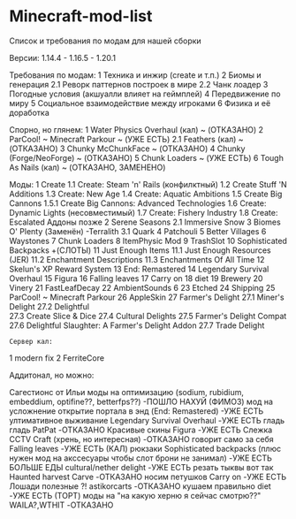 # Minecraft-mod-list
Список и требования по модам для нашей сборки


Версии:
1.14.4 - 1.16.5 - 1.20.1

Требования по модам:
1 Техника и инжир (create и т.п.)
2 Биомы и генерация
	2.1 Реворк паттернов построек в мире
	2.2 Чанк лоадер
3 Погодные условия (акшуалли влияет на геймплей)
4 Передвижение по миру
5 Социальное взаимодействие между игроками
6 Физика и её доработка


Спорно, но глянем:
1 Water Physics Overhaul (кал) ~ (ОТКАЗАНО)
2 ParCool! ~ Minecraft Parkour ~ (УЖЕ ЕСТЬ)
	2.1 Feathers (кал) ~ (ОТКАЗАНО)
3 Chunky McChunkFace ~ (ОТКАЗАНО)
4 Chunky (Forge/NeoForge) ~ (ОТКАЗАНО)
5 Chunk Loaders ~ (УЖЕ ЕСТЬ)
6 Tough As Nails (кал) ~ (ОТКАЗАНО, ЗАМЕНЕНО)


Моды:
1 Create
	1.1 Create: Steam 'n' Rails (конфилктный)
	1.2 Create Stuff 'N Additions
	1.3 Create: New Age
	1.4 Create: Aquatic Ambitions
	1.5 Create Big Cannons
		1.5.1 Create Big Cannons: Advanced Technologies
	1.6 Create: Dynamic Lights (несовместимый)
 	1.7 Create: Fishery Industry
  	1.8 Create: Escalated
	Аддоны позже
2 Serene Seasons
	2.1 Immersive Snow
3 Biomes O' Plenty (Заменён)
	-Terralith
	3.1 Quark
4 Patchouli
5 Better Villages
6 Waystones
7 Chunk Loaders
8 ItemPhysic Mod
9 TrashSlot
10 Sophisticated Backpacks +(СЛОТЫ)
11 Just Enough Items
	11.1 Just Enough Resources (JER)
 	11.2 Enchantment Descriptions
	11.3 Enchantments Of All Time
 12 Skelun's XP Reward System
 13 End: Remastered
 14 Legendary Survival Overhaul
 15 Figura
 16 Falling leaves
 17 Carry on
 18 diet
 19 Brewery
 20 Vinery
 21 FastLeafDecay
 22 AmbientSounds 6
 23 Etched
 24 Shipping
 25 ParCool! ~ Minecraft Parkour
 26 AppleSkin
 27 Farmer's Delight 
 	27.1 Miner's Delight
  	27.2 Delightful   
   	27.3 Create Slice & Dice
	27.4 Cultural Delights
 	27.5 Farmer's Delight Compat
  	27.6 Delightful Slaughter: A Farmer's Delight Addon
   	27.7 Trade Delight

 	Сервер кал:
1 modern fix
2 FerriteCore






Аддитонал, но можно:


Сагестионс от Ильи
моды на оптимизацию (sodium, rubidium, embeddium, optifine??, betterfps??)  -ПОШЛО НАХУЙ (ФИМОЗ)
мод на усложнение открытие портала в энд (End: Remastered)   -УЖЕ ЕСТЬ
ултимативное выживание Legendary Survival Overhaul  -УЖЕ ЕСТЬ
гладь гладь PatPat  -ОТКАЗАНО
Красивые скины Figura  -УЖЕ ЕСТЬ
Слежка CCTV Craft (хрень, но интересная)  -ОТКАЗАНО
говорит само за себя Falling leaves  -УЖЕ ЕСТЬ (КАЛ)
рюкзаки Sophisticated backpacks (плюс нужен мод на акссесуары чтобы слот брони не занимал)  -УЖЕ ЕСТЬ
БОЛЬШЕ ЕДЫ cultural/nether delight 	-УЖЕ ЕСТЬ
резать тыквы вот так Haunted harvest Carve  -ОТКАЗАНО
носим петушков Carry on  -УЖЕ ЕСТЬ
Лошади полезные ?! astikorcarts  -ОТКАЗАНО
кушаем правильно diet  -УЖЕ ЕСТЬ (ТОРТ)
моды на "на какую херню я сейчас смотрю??" WAILA?,WTHIT  -ОТКАЗАНО
